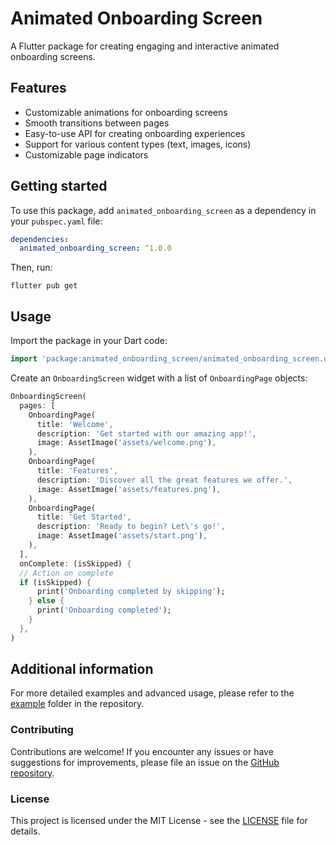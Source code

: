 # Animated Onboarding Screen

A Flutter package for creating engaging and interactive animated onboarding screens.

## Features

- Customizable animations for onboarding screens
- Smooth transitions between pages
- Easy-to-use API for creating onboarding experiences
- Support for various content types (text, images, icons)
- Customizable page indicators

## Getting started

To use this package, add `animated_onboarding_screen` as a dependency in your `pubspec.yaml` file:

```yaml
dependencies:
  animated_onboarding_screen: ^1.0.0
```

Then, run:

```
flutter pub get
```

## Usage

Import the package in your Dart code:

```dart
import 'package:animated_onboarding_screen/animated_onboarding_screen.dart';
```

Create an `OnboardingScreen` widget with a list of `OnboardingPage` objects:

```dart
OnboardingScreen(
  pages: [
    OnboardingPage(
      title: 'Welcome',
      description: 'Get started with our amazing app!',
      image: AssetImage('assets/welcome.png'),
    ),
    OnboardingPage(
      title: 'Features',
      description: 'Discover all the great features we offer.',
      image: AssetImage('assets/features.png'),
    ),
    OnboardingPage(
      title: 'Get Started',
      description: 'Ready to begin? Let\'s go!',
      image: AssetImage('assets/start.png'),
    ),
  ],
  onComplete: (isSkipped) {
  // Action on complete
  if (isSkipped) {
      print('Onboarding completed by skipping');
    } else {
      print('Onboarding completed');
    }
  },
)
```

## Additional information

For more detailed examples and advanced usage, please refer to the [example](https://github.com/risfat/animated_onboarding_screen/tree/master/example) folder in the repository.

### Contributing

Contributions are welcome! If you encounter any issues or have suggestions for improvements, please file an issue on the [GitHub repository](https://github.com/risfat/animated_onboarding_screen/issues).

### License

This project is licensed under the MIT License - see the [LICENSE](LICENSE) file for details.
